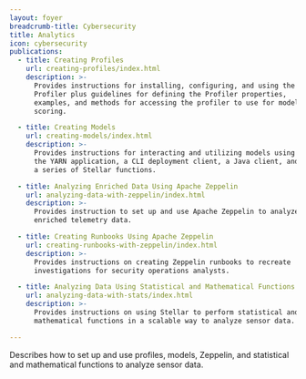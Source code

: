 ```yaml
---
layout: foyer
breadcrumb-title: Cybersecurity
title: Analytics
icon: cybersecurity
publications:
  - title: Creating Profiles
    url: creating-profiles/index.html
    description: >-
      Provides instructions for installing, configuring, and using the
      Profiler plus guidelines for defining the Profiler properties,
      examples, and methods for accessing the profiler to use for model
      scoring.

  - title: Creating Models
    url: creating-models/index.html
    description: >-
      Provides instructions for interacting and utilizing models using
      the YARN application, a CLI deployment client, a Java client, and
      a series of Stellar functions.

  - title: Analyzing Enriched Data Using Apache Zeppelin
    url: analyzing-data-with-zeppelin/index.html
    description: >-
      Provides instruction to set up and use Apache Zeppelin to analyze
      enriched telemetry data.

  - title: Creating Runbooks Using Apache Zeppelin
    url: creating-runbooks-with-zeppelin/index.html
    description: >-
      Provides instructions on creating Zeppelin runbooks to recreate
      investigations for security operations analysts.

  - title: Analyzing Data Using Statistical and Mathematical Functions
    url: analyzing-data-with-stats/index.html
    description: >-
      Provides instructions on using Stellar to perform statistical and
      mathematical functions in a scalable way to analyze sensor data.

---
```


Describes how to set up and use profiles, models, Zeppelin, and
statistical and mathematical functions to analyze sensor data.
